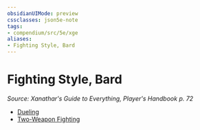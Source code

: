 ```yaml
---
obsidianUIMode: preview
cssclasses: json5e-note
tags:
- compendium/src/5e/xge
aliases:
- Fighting Style, Bard
---
```

# Fighting Style, Bard
*Source: Xanathar's Guide to Everything, Player's Handbook p. 72* 

- [Dueling](/3-Mechanics/CLI/feats/dueling-xphb.md)
- [Two-Weapon Fighting](/3-Mechanics/CLI/feats/two-weapon-fighting-xphb.md)